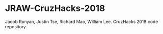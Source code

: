 # JRAW-CruzHacks-2018
Jacob Runyan, Justin Tse, Richard Mao, William Lee. CruzHacks 2018 code repository.
